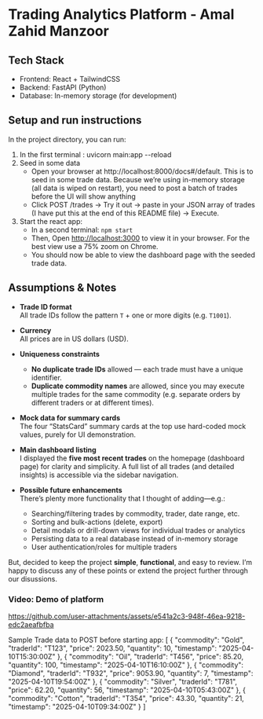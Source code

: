 #  Trading Analytics Platform - Amal Zahid Manzoor

## Tech Stack
- Frontend: React + TailwindCSS
- Backend: FastAPI (Python)
- Database: In-memory storage (for development)

## Setup and run instructions
In the project directory, you can run:

1) In the first terminal : uvicorn main:app --reload
2) Seed in some data
   - Open your browser at http://localhost:8000/docs#/default. This is to seed in some trade data. Because we’re using in-memory storage (all data 
     is wiped on restart), you need to post a batch of trades before the UI will show anything
   - Click POST /trades → Try it out → paste in your JSON array of trades (I have put this at the end of this README file) → Execute.
3) Start the react app:
   - In a second terminal: `npm start`
   - Then, Open [http://localhost:3000](http://localhost:3000) to view it in your browser. For the best view use a 75% zoom on Chrome.
   - You should now be able to view the dashboard page with the seeded trade data.

## Assumptions & Notes
- **Trade ID format**  
  All trade IDs follow the pattern `T` + one or more digits (e.g. `T1001`).  

- **Currency**  
  All prices are in US dollars (USD).  

- **Uniqueness constraints**  
  - **No duplicate trade IDs** allowed — each trade must have a unique identifier.  
  - **Duplicate commodity names** are allowed, since you may execute multiple trades for the same commodity (e.g. separate orders by different traders or at different times).  

- **Mock data for summary cards**  
  The four “StatsCard” summary cards at the top use hard-coded mock values, purely for UI demonstration.  

- **Main dashboard listing**  
  I displayed the **five most recent trades** on the homepage (dashboard page) for clarity and simplicity. A full list of all trades (and detailed insights) is accessible via the sidebar navigation.  

- **Possible future enhancements**  
  There’s plenty more functionality that I thought of adding—e.g.:  
  - Searching/filtering trades by commodity, trader, date range, etc.  
  - Sorting and bulk-actions (delete, export)  
  - Detail modals or drill-down views for individual trades or analytics  
  - Persisting data to a real database instead of in-memory storage  
  - User authentication/roles for multiple traders  

But, decided to keep the project **simple**, **functional**, and easy to review. I’m happy to discuss any of these points or extend the project further through our disussions.

### Video: Demo of platform
https://github.com/user-attachments/assets/e541a2c3-948f-46ea-9218-edc2aeafbfba


Sample Trade data to POST before starting app:
[
  {
    "commodity": "Gold",
    "traderId": "T123",
    "price": 2023.50,
    "quantity": 10,
    "timestamp": "2025-04-10T15:30:00Z"
  },
  {
    "commodity": "Oil",
    "traderId": "T456",
    "price": 85.20,
    "quantity": 100,
    "timestamp": "2025-04-10T16:10:00Z"
  },
  {
    "commodity": "Diamond",
    "traderId": "T932",
    "price": 9053.90,
    "quantity": 7,
    "timestamp": "2025-04-10T19:54:00Z"
  },
  {
    "commodity": "Silver",
    "traderId": "T781",
    "price": 62.20,
    "quantity": 56,
    "timestamp": "2025-04-10T05:43:00Z"
  },
  {
    "commodity": "Cotton",
    "traderId": "T354",
    "price": 43.30,
    "quantity": 21,
    "timestamp": "2025-04-10T09:34:00Z"
  }
]


